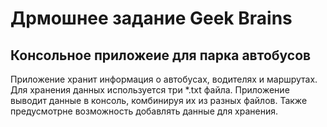 # Дрмошнее задание Geek Brains
## Консольное приложеие для парка автобусов

Приложение хранит информация о автобусах, водителях и маршрутах. Для хранения данных используется три *.txt файла.
Приложение выводит данные в консоль, комбинируя их из разных файлов. Также предусмотрне возможность добавлять данные для хранения.
